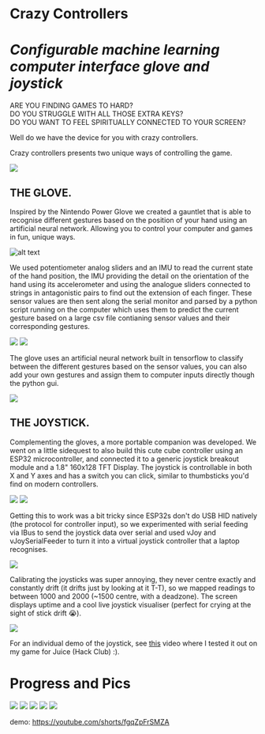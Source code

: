 # Crazy Controllers

# *Configurable machine learning computer interface glove and joystick*

ARE YOU FINDING GAMES TO HARD?  
DO YOU STRUGGLE WITH ALL THOSE EXTRA KEYS?  
DO YOU WANT TO FEEL SPIRITUALLY CONNECTED TO YOUR SCREEN?  

Well do we have the device for you with crazy controllers.

Crazy controllers presents two unique ways of controlling the game.

![](./images/demo.jpeg)

## THE GLOVE.

Inspired by the Nintendo Power Glove we created a gauntlet that is able to recognise different gestures based on the position of your hand using an artificial neural network. Allowing you to control your computer and games in fun, unique ways.

![alt text](./images/image-4.png)

We used potentiometer analog sliders and an IMU to read the current state of the hand position, the IMU providing the detail on the orientation of the hand using its accelerometer and using the analogue sliders connected to strings in antagonistic pairs to find out the extension of each finger. These sensor values are then sent along the serial monitor and parsed by a python script running on the computer which uses them to predict the current gesture based on a large csv file contianing sensor values and their corresponding gestures.

![](./images/image-6.png)
![](./images/image-7.png)

The glove uses an artificial neural network built in tensorflow to classify between the different gestures based on the sensor values, you can also add your own gestures and assign them to computer inputs directly though the python gui.


![](./images/image-5.png)

## THE JOYSTICK.

Complementing the gloves, a more portable companion was developed. We went on a little sidequest to also build this cute cube controller using an ESP32 microcontroller, and connected it to a generic joystick breakout module and a 1.8" 160x128 TFT Display. The joystick is controllable in both X and Y axes and has a switch you can click, similar to thumbsticks you'd find on modern controllers.

![](./images/joystick_oled.JPEG)
![](./images/joystick_top.JPEG)

Getting this to work was a bit tricky since ESP32s don't do USB HID natively (the protocol for controller input), so we experimented with serial feeding via IBus to send the joystick data over serial and used vJoy and vJoySerialFeeder to turn it into a virtual joystick controller that a laptop recognises.

![](./images/vjoysf.png)

Calibrating the joysticks was super annoying, they never centre exactly and constantly drift (it drifts just by looking at it T-T), so we mapped readings to between 1000 and 2000 (~1500 centre, with a deadzone). The screen displays uptime and a cool live joystick visualiser (perfect for crying at the sight of stick drift :sob:).

![](./images/joystick_serial_plotter.png)

For an individual demo of the joystick, see [this](https://www.youtube.com/watch?v=Vyi5VYunwlE) video where I tested it out on my game for Juice (Hack Club) :).

# Progress and Pics

![](./images/joystick_added.JPEG)
![](./images/wire_mess.JPEG)
![](./images/image-1.png)
![](./images/image-2.png)
![](./images/image-3.png)


demo: https://youtube.com/shorts/fgqZpFrSMZA
